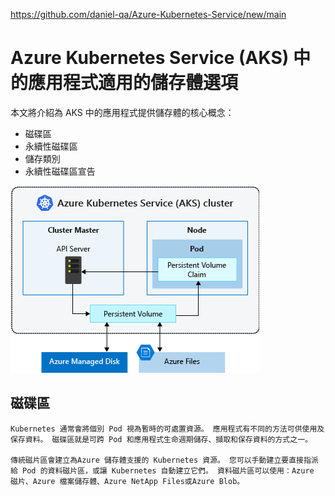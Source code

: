https://github.com/daniel-qa/Azure-Kubernetes-Service/new/main

# Azure Kubernetes Service (AKS) 中的應用程式適用的儲存體選項

本文將介紹為 AKS 中的應用程式提供儲存體的核心概念：

* 磁碟區
* 永續性磁碟區
* 儲存類別
* 永續性磁碟區宣告

![](https://github.com/daniel-qa/Azure-Kubernetes-Service/blob/main/PIC/aks-storage-options.png?raw=true)

## 磁碟區
```
Kubernetes 通常會將個別 Pod 視為暫時的可處置資源。 應用程式有不同的方法可供使用及保存資料。 磁碟區就是可跨 Pod 和應用程式生命週期儲存、擷取和保存資料的方式之一。

傳統磁片區會建立為Azure 儲存體支援的 Kubernetes 資源。 您可以手動建立要直接指派給 Pod 的資料磁片區，或讓 Kubernetes 自動建立它們。 資料磁片區可以使用：Azure 磁片、Azure 檔案儲存體、Azure NetApp Files或Azure Blob。

```
